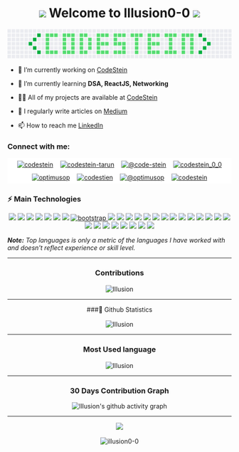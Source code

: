 <h1 align="center"> <a href="#"><img src="https://media.giphy.com/media/CXzRJA18RJAtmpPNBC/giphy.gif" width="48"></a> Welcome to Illusion0-0  <a href="#"><img src="https://media.giphy.com/media/CXzRJA18RJAtmpPNBC/giphy.gif" width="48"></a></h1>
<a href="https://codestein.eu.org/"><img src="https://github.com/Illusion0-0/Illusion0-0/blob/main/contribution.png" width="900"></a>

- 🔭 I’m currently working on [CodeStein](https://codestein.eu.org/)

- 🌱 I’m currently learning **DSA, ReactJS, Networking**

- 👨‍💻 All of my projects are available at [CodeStein](https://codestein.eu.org/)

- 📝 I regularly write articles on [Medium](https://code-stein.medium.com/)

- 📫 How to reach me [LinkedIn](https://www.linkedin.com/in/codestein-tarun/)

<h3 align="left">Connect with me:</h3>
<p align="center" style="background: white">
<a href="https://dev.to/codestein" target="blank"><img align="center" src="https://cdn.jsdelivr.net/npm/simple-icons@3.0.1/icons/dev-dot-to.svg" alt="codestein" height="30" width="40" style="border: 6px solid white"/></a>
<a href="https://linkedin.com/in/codestein-tarun" target="blank"><img align="center" src="https://raw.githubusercontent.com/rahuldkjain/github-profile-readme-generator/master/src/images/icons/Social/linked-in-alt.svg" alt="codestein-tarun" height="30" width="40" style="border: 6px solid white"/></a>
<a href="https://medium.com/@code-stein" target="blank"><img align="center" src="https://raw.githubusercontent.com/rahuldkjain/github-profile-readme-generator/master/src/images/icons/Social/medium.svg" alt="@code-stein" height="30" width="40" style="border: 6px solid white"/></a>
<a href="https://www.codechef.com/users/codestein_0_0" target="blank"><img align="center" src="https://cdn.jsdelivr.net/npm/simple-icons@3.1.0/icons/codechef.svg" alt="codestein_0_0" height="30" width="40" style="border: 6px solid white"/></a>
<a href="https://www.hackerrank.com/optimusop" target="blank"><img align="center" src="https://raw.githubusercontent.com/rahuldkjain/github-profile-readme-generator/master/src/images/icons/Social/hackerrank.svg" alt="optimusop" height="30" width="40" style="border: 6px solid white"/></a>
<a href="https://codeforces.com/profile/codestien" target="blank"><img align="center" src="https://cdn.jsdelivr.net/npm/simple-icons@3.0.1/icons/codeforces.svg" alt="codestien" height="30" width="40" style="border: 6px solid white"/></a>
<a href="https://www.hackerearth.com/@optimusop" target="blank"><img align="center" src="https://raw.githubusercontent.com/rahuldkjain/github-profile-readme-generator/master/src/images/icons/Social/hackerearth.svg" alt="@optimusop" height="30" width="40" style="border: 6px solid white"/></a>
<a href="https://auth.geeksforgeeks.org/user/codestein" target="blank"><img align="center" src="https://raw.githubusercontent.com/rahuldkjain/github-profile-readme-generator/master/src/images/icons/Social/geeks-for-geeks.svg" alt="codestein" height="30" width="40" style="border: 6px solid white"/></a>
</p>

<h3 align="left">⚡ Main Technologies</h3>
 
 <p align="center">
 <a href="https://www.cprogramming.com/" target="_blank"><img src="https://img.shields.io/badge/-C-0D1117?style=flat-square&logo=c"></a>
  <a href="https://www.w3schools.com/cpp/" target="_blank"><img src="https://img.shields.io/badge/-C++-0D1117?style=flat-square&logo=cplusplus"></a>
   <a href="https://www.python.org" target="_blank"><img src="https://img.shields.io/badge/-Python-0D1117?style=flat-square&logo=Python"></a>
    <a href="https://www.selenium.dev" target="_blank"><img src="https://img.shields.io/badge/-Selenium-0D1117?style=flat-square&logo=selenium"></a>
  <a href="https://www.w3.org/html/" target="_blank"><img src="https://img.shields.io/badge/-HTML5-0D1117?style=flat-square&logo=html5"></a>
  <a href="https://www.w3schools.com/css/" target="_blank"><img src="https://img.shields.io/badge/-CSS3-0D1117?style=flat-square&logo=css3"></a>
  <a href="https://tailwindcss.com/" target="_blank"><img src="https://img.shields.io/badge/-TailwindCss-0D1117?style=flat-square&logo=tailwindcss"></a>
  <a href="https://getbootstrap.com" target="_blank"> <img src="https://img.shields.io/badge/-Bootstrap-0D1117?style=flat-square&logo=bootstrap" alt="bootstrap"> </a>
  <a href="https://developer.mozilla.org/en-US/docs/Web/JavaScript" target="_blank"><img src="https://img.shields.io/badge/-JavaScript-0D1117?style=flat-square&logo=javascript"></a>
  <a href="https://reactjs.org/" target="_blank"><img src="https://img.shields.io/badge/-React-0D1117?style=flat-square&logo=react"></a>
  <a href="https://nodejs.org" target="_blank"><img src="https://img.shields.io/badge/-Nodejs-0D1117?style=flat-square&logo=Node.js"></a>
    <a href="https://www.mongodb.com/" target="_blank"><img src="https://img.shields.io/badge/-MongoDB-0D1117?style=flat-square&logo=mongodb"></a>
   <a href="https://expressjs.com" target="_blank"><img src="https://img.shields.io/badge/-ExpressJS-0D1117?style=flat-square&logo=express"></a>
    <a href="https://www.figma.com/" target="_blank"><img src="https://img.shields.io/badge/-Figma-0D1117?style=flat-square&logo=figma"></a>
 <a href="https://firebase.google.com/" target="_blank"><img src="https://img.shields.io/badge/-Firebase-0D1117?style=flat-square&logo=firebase"></a>
<a href="https://cloud.google.com" target="_blank"><img src="https://img.shields.io/badge/-Google Cloud-0D1117?style=flat-square&logo=googlecloud"></a>
<a href="https://www.linux.org/" target="_blank"><img src="https://img.shields.io/badge/-Linux-0D1117?style=flat-square&logo=linux"></a>
<a href="https://www.nginx.com" target="_blank"><img src="https://img.shields.io/badge/-Nginx-0D1117?style=flat-square&logo=nginx"></a>
<a href="https://www.php.net" target="_blank"><img src="https://img.shields.io/badge/-PHP-0D1117?style=flat-square&logo=php"></a>
<a href="https://www.mysql.com/" target="_blank"><img src="https://img.shields.io/badge/-MySQL-0D1117?style=flat-square&logo=mysql"></a>
<a href="https://postman.com" target="_blank"><img src="https://img.shields.io/badge/-Postman-0D1117?style=flat-square&logo=postman"></a>
<a href="https://git-scm.com/" target="_blank"><img src="https://img.shields.io/badge/-Git-0D1117?style=flat-square&logo=git"></a>
  <a href="#"><img src="https://img.shields.io/badge/Markdown-%230D1117.svg?style=flat-square&logo=markdown"></a>
  <a href="https://www.docker.com/" target="_blank"><img src="https://img.shields.io/badge/-Docker-0D1117?style=flat-square&logo=docker"></a>
  <a href="#"><img src="https://img.shields.io/badge/GitHub%20Pages-%230D1117.svg?style=flat-square&logo=github"></a>
  <a href="#"><img src="https://img.shields.io/badge/-Digital%20Ocean-0D1117?style=flat-square&logo=digitalocean"></a>
  <a href="https://heroku.com" target="_blank"><img src="https://img.shields.io/badge/-Heroku-0D1117?style=flat-square&logo=heroku"></a>
  <a href="#"><img src="https://img.shields.io/badge/-GitHub-0D1117?style=flat-square&logo=github"></a>
  <a href="https://www.arduino.cc/" target="_blank"><img src="https://img.shields.io/badge/-Arduino-0D1117?style=flat-square&logo=Arduino"></a>
  <a href="https://unity.com/" target="_blank"><img src="https://img.shields.io/badge/-Unity-0D1117?style=flat-square&logo=unity"></a>
</p>
 
<i><b>Note:</b> Top languages is only a metric of the languages I have worked with and doesn't reflect experience or skill level.</i>
<!-- Contributions -->
<hr/>
<div align="center">

### Contributions
<p><img align="center" src="https://github-readme-streak-stats.herokuapp.com/?user=illusion0-0&theme=tokyonight&hide_border=true&fire=DD2727" alt="Illusion" /></p>
</div>

<!-- Github Statistics -->
<hr/>
<div align="center">
  
###📃 Github Statistics
<p><img align="center" src="https://github-readme-stats.vercel.app/api?username=illusion0-0&theme=tokyonight&show_icons=true&locale=en" alt="Illusion" /></p>
</div>

<!-- Most Used language -->
<hr/>
<div align="center">
  
### Most Used language
<p><img align="center" src="https://github-readme-stats.vercel.app/api/top-langs?username=illusion0-0&theme=tokyonight&show_icons=true&locale=en&layout=compact" alt="Illusion" /></p>
</div>

<!-- Activity Graph -->
<hr/>

<div align="center">

### 30 Days Contribution Graph
![Illusion's github activity graph](https://activity-graph.herokuapp.com/graph?username=Illusion0-0&theme=xcode)
</div>

<hr/>

<p align="center">
  <a href="#"><img src="https://media.giphy.com/media/vmGjjH1XOjViEfbBfZ/giphy.gif" width="128"></a>
</p>
<p align="center"> <img src="https://komarev.com/ghpvc/?username=illusion0-0&label=Profile%20views&color=0e75b6&style=flat" alt="illusion0-0" /> </p>


